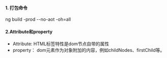 #### 1. 打包命令
ng build -prod --no-aot -oh=all

#### 2.Attribute和property
- Attribute: HTML标签特性是dom节点自带的属性
- property： dom元素作为对象附加的内容，例如childNodes、firstChild等。
